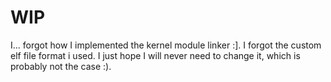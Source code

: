 # WIP


I... forgot how I implemented the kernel module linker :]. I forgot the custom
elf file format i used. I just hope I will never need to change it, which is
probably not the case :).
